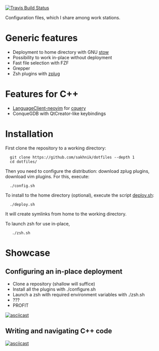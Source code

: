[![Travis Build Status](https://travis-ci.org/sakhnik/dotfiles.svg?branch=master)](https://travis-ci.org/sakhnik/dotfiles)

Configuration files, which I share among work stations.

# Generic features

* Deployment to home directory with GNU [stow](https://www.gnu.org/software/stow/)
* Possibility to work in-place without deployment
* Fast file selection with FZF
* Grepper
* Zsh plugins with [zplug](https://github.com/zplug/zplug)

# Features for C++

* [LanguageClient-neovim](https://github.com/autozimu/LanguageClient-neovim) for [cquery](https://github.com/autozimu/LanguageClient-neovim)
* ConqueGDB with QtCreator-like keybindings

# Installation

First clone the repository to a working directory:

```
  git clone https://github.com/sakhnik/dotfiles --depth 1
  cd dotfiles/
```

Then you need to configure the distribution: download zplug plugins,
download vim plugins. For this, execute:

```
  ./config.sh
```

To install to the home directory (optional), execute the script
[deploy.sh](https://github.com/sakhnik/dotfiles/blob/master/deploy.sh):

```
  ./deploy.sh
```

It will create symlinks from home to the working directory.

To launch zsh for use in-place,

```
   ./zsh.sh
```

# Showcase

## Configuring an in-place deployment

* Clone a repository (shallow will suffice)
* Install all the plugins with ./configure.sh
* Launch a zsh with required environment variables with ./zsh.sh
* ???
* PROFIT

[![asciicast](https://asciinema.org/a/SqDcy6d1NUBWF6YUuN5vpA3UL.png)](https://asciinema.org/a/SqDcy6d1NUBWF6YUuN5vpA3UL?autoplay=1)

## Writing and navigating C++ code

[![asciicast](https://asciinema.org/a/qV8uazTba3VwTIw2791gTuL95.png)](https://asciinema.org/a/qV8uazTba3VwTIw2791gTuL95?autoplay=1)
